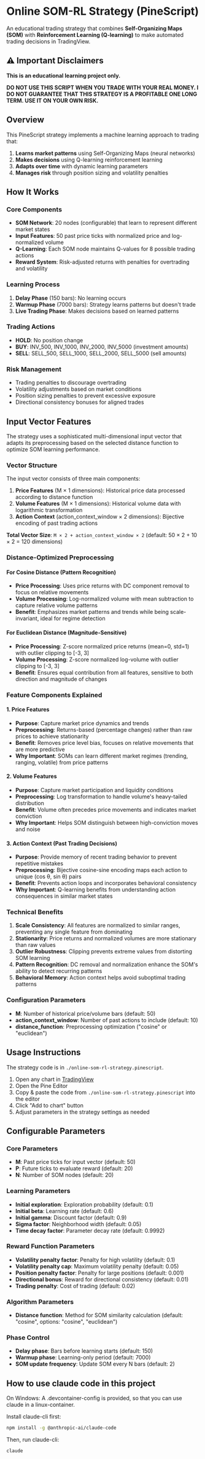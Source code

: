 # Online SOM-RL Strategy (PineScript)

An educational trading strategy that combines **Self-Organizing Maps (SOM)** with **Reinforcement Learning (Q-learning)** to make automated trading decisions in TradingView.

## ⚠️ Important Disclaimers

**This is an educational learning project only.**

**DO NOT USE THIS SCRIPT WHEN YOU TRADE WITH YOUR REAL MONEY. I DO NOT GUARANTEE THAT THIS STRATEGY IS A PROFITABLE ONE LONG TERM. USE IT ON YOUR OWN RISK.**

## Overview

This PineScript strategy implements a machine learning approach to trading that:

1. **Learns market patterns** using Self-Organizing Maps (neural networks)
2. **Makes decisions** using Q-learning reinforcement learning
3. **Adapts over time** with dynamic learning parameters
4. **Manages risk** through position sizing and volatility penalties

## How It Works

### Core Components

- **SOM Network**: 20 nodes (configurable) that learn to represent different market states
- **Input Features**: 50 past price ticks with normalized price and log-normalized volume
- **Q-Learning**: Each SOM node maintains Q-values for 8 possible trading actions
- **Reward System**: Risk-adjusted returns with penalties for overtrading and volatility

### Learning Process

1. **Delay Phase** (150 bars): No learning occurs
2. **Warmup Phase** (7000 bars): Strategy learns patterns but doesn't trade
3. **Live Trading Phase**: Makes decisions based on learned patterns

### Trading Actions

- **HOLD**: No position change
- **BUY**: INV_500, INV_1000, INV_2000, INV_5000 (investment amounts)
- **SELL**: SELL_500, SELL_1000, SELL_2000, SELL_5000 (sell amounts)

### Risk Management

- Trading penalties to discourage overtrading
- Volatility adjustments based on market conditions
- Position sizing penalties to prevent excessive exposure
- Directional consistency bonuses for aligned trades

## Input Vector Features

The strategy uses a sophisticated multi-dimensional input vector that adapts its preprocessing based on the selected distance function to optimize SOM learning performance.

### Vector Structure

The input vector consists of three main components:

1. **Price Features** (M × 1 dimensions): Historical price data processed according to distance function
2. **Volume Features** (M × 1 dimensions): Historical volume data with logarithmic transformation
3. **Action Context** (action_context_window × 2 dimensions): Bijective encoding of past trading actions

**Total Vector Size**: `M × 2 + action_context_window × 2` (default: 50 × 2 + 10 × 2 = 120 dimensions)

### Distance-Optimized Preprocessing

#### For Cosine Distance (Pattern Recognition)

- **Price Processing**: Uses price returns with DC component removal to focus on relative movements
- **Volume Processing**: Log-normalized volume with mean subtraction to capture relative volume patterns
- **Benefit**: Emphasizes market patterns and trends while being scale-invariant, ideal for regime detection

#### For Euclidean Distance (Magnitude-Sensitive)

- **Price Processing**: Z-score normalized price returns (mean=0, std=1) with outlier clipping to [-3, 3]
- **Volume Processing**: Z-score normalized log-volume with outlier clipping to [-3, 3]
- **Benefit**: Ensures equal contribution from all features, sensitive to both direction and magnitude of changes

### Feature Components Explained

#### 1. Price Features

- **Purpose**: Capture market price dynamics and trends
- **Preprocessing**: Returns-based (percentage changes) rather than raw prices to achieve stationarity
- **Benefit**: Removes price level bias, focuses on relative movements that are more predictive
- **Why Important**: SOMs can learn different market regimes (trending, ranging, volatile) from price patterns

#### 2. Volume Features  

- **Purpose**: Capture market participation and liquidity conditions
- **Preprocessing**: Log transformation to handle volume's heavy-tailed distribution
- **Benefit**: Volume often precedes price movements and indicates market conviction
- **Why Important**: Helps SOM distinguish between high-conviction moves and noise

#### 3. Action Context (Past Trading Decisions)

- **Purpose**: Provide memory of recent trading behavior to prevent repetitive mistakes
- **Preprocessing**: Bijective cosine-sine encoding maps each action to unique (cos θ, sin θ) pairs
- **Benefit**: Prevents action loops and incorporates behavioral consistency
- **Why Important**: Q-learning benefits from understanding action consequences in similar market states

### Technical Benefits

1. **Scale Consistency**: All features are normalized to similar ranges, preventing any single feature from dominating
2. **Stationarity**: Price returns and normalized volumes are more stationary than raw values
3. **Outlier Robustness**: Clipping prevents extreme values from distorting SOM learning
4. **Pattern Recognition**: DC removal and normalization enhance the SOM's ability to detect recurring patterns
5. **Behavioral Memory**: Action context helps avoid suboptimal trading patterns

### Configuration Parameters

- **M**: Number of historical price/volume bars (default: 50)
- **action_context_window**: Number of past actions to include (default: 10)
- **distance_function**: Preprocessing optimization ("cosine" or "euclidean")

## Usage Instructions

The strategy code is in `./online-som-rl-strategy.pinescript`.

1. Open any chart in [TradingView](https://tradingview.com/)
2. Open the Pine Editor
3. Copy & paste the code from `./online-som-rl-strategy.pinescript` into the editor
4. Click "Add to chart" button
5. Adjust parameters in the strategy settings as needed

## Configurable Parameters

### Core Parameters

- **M**: Past price ticks for input vector (default: 50)
- **P**: Future ticks to evaluate reward (default: 20)
- **N**: Number of SOM nodes (default: 20)

### Learning Parameters

- **Initial exploration**: Exploration probability (default: 0.1)
- **Initial beta**: Learning rate (default: 0.6)
- **Initial gamma**: Discount factor (default: 0.9)
- **Sigma factor**: Neighborhood width (default: 0.05)
- **Time decay factor**: Parameter decay rate (default: 0.9992)

### Reward Function Parameters

- **Volatility penalty factor**: Penalty for high volatility (default: 0.1)
- **Volatility penalty cap**: Maximum volatility penalty (default: 0.05)
- **Position penalty factor**: Penalty for large positions (default: 0.001)
- **Directional bonus**: Reward for directional consistency (default: 0.01)
- **Trading penalty**: Cost of trading (default: 0.02)

### Algorithm Parameters

- **Distance function**: Method for SOM similarity calculation (default: "cosine", options: "cosine", "euclidean")

### Phase Control

- **Delay phase**: Bars before learning starts (default: 150)
- **Warmup phase**: Learning-only period (default: 7000)
- **SOM update frequency**: Update SOM every N bars (default: 2)

## How to use claude code in this project

On Windows: A .devcontainer-config is provided, so that you can use claude in a linux-container.

Install claude-cli first:

```bash
npm install -g @anthropic-ai/claude-code
```

Then, run claude-cli:

```bash
claude
```
